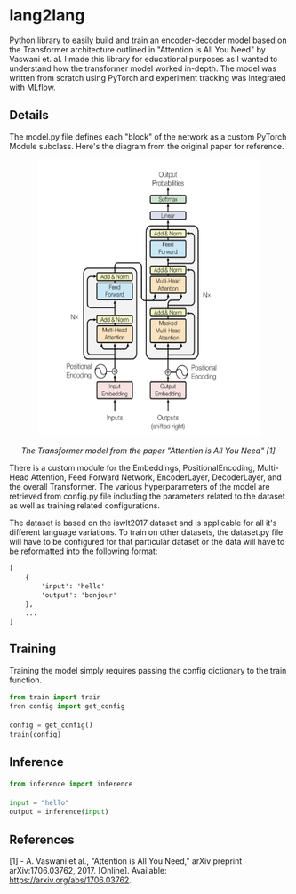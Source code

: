 # lang2lang

Python library to easily build and train an encoder-decoder model based on the Transformer architecture outlined in "Attention is All You Need" by Vaswani et. al. I made this library for educational purposes as I wanted to understand
how the transformer model worked in-depth. The model was written from scratch using PyTorch and experiment tracking was integrated with MLflow.

## Details

The model.py file defines each "block" of the network as a custom PyTorch Module subclass. Here's
the diagram from the original paper for reference.

<p align="center">
    <img src="transformer.png" alt="Transformer model" width="400" height="500">
</p>

<p align="center">
    <i>The Transformer model from the paper "Attention is All You Need" [1].</i>
</p>

There is a custom module for the Embeddings, PositionalEncoding, Multi-Head Attention, Feed Forward Network,
EncoderLayer, DecoderLayer, and the overall Transformer. The various hyperparameters of the model are retrieved
from config.py file including the parameters related to the dataset as well as training related configurations.

The dataset is based on the iswlt2017 dataset and is applicable for all it's different language variations. To train
on other datasets, the dataset.py file will have to be configured for that particular dataset or the data will have to
be reformatted into the following format:

```
[
    {
        'input': 'hello'
        'output': 'bonjour'
    },
    ...
]
```

## Training

Training the model simply requires passing the config dictionary to the train function.

```python
from train import train
fron config import get_config

config = get_config()
train(config)
```

## Inference

```python
from inference import inference

input = "hello"
output = inference(input)
```

## References

[1] - A. Vaswani et al., "Attention is All You Need," arXiv preprint arXiv:1706.03762, 2017. [Online]. Available: https://arxiv.org/abs/1706.03762.
